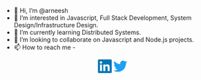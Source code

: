 - 👋 Hi, I’m @arneesh
- 👀 I’m interested in Javascript, Full Stack Development, System Design/Infrastructure Design.
- 🌱 I’m currently learning Distributed Systems.
- 💞️ I’m looking to collaborate on Javascript and Node.js projects.
- 📫 How to reach me -

<p align="center">
  <a href="https://www.linkedin.com/in/arneesh-aima-49b516116/"><img alt="GitHub" title="GitHub" height="32" width="32" src="https://raw.githubusercontent.com/arneesh/arneesh/a448128356d48e2877781d338743bada8fd7342c/util/linkedin.svg"></a>
  <a href="https://twitter.com/Arneesh"><img alt="LinkedIn" title="LinkedIn" height="32" width="32" src="https://raw.githubusercontent.com/arneesh/arneesh/a448128356d48e2877781d338743bada8fd7342c/util/twitter.svg"></a>
</p>


<!---
arneesh/arneesh is a ✨ special ✨ repository because its `README.md` (this file) appears on your GitHub profile.
You can click the Preview link to take a look at your changes.
--->
